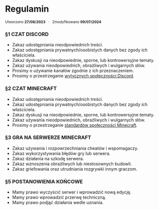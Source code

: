 <span></span> <!-- EMPTY TAG TO INCREASE SPACE BETWEEN NAVBAR AND CONTENT -->

# **Regulamin**
<sup>Utworzono **27/08/2023** &nbsp; · &nbsp; Zmodyfikowano **09/07/2024**</sup>

### §1 CZAT DISCORD <!-- {docsify-ignore} -->
- Zakaz udostępniania nieodpowiednich treści.
- Zakaz udostępniania prywatnych/osobistych danych bez zgody ich właściciela.
- Zakaz dyskusji na nieodpowiednie, sporne, lub kontrowersyjne tematy.
- Zakaz używania nieodpowiednich, obraźliwych i wulgarnych słów.
- Prosimy o używanie kanałów zgodnie z ich przeznaczeniem.
- Prosimy o przestrzeganie [wytycznych społeczności Discord](https://discord.com/guidelines).

### §2 CZAT MINECRAFT <!-- {docsify-ignore} -->
- Zakaz udostępniania nieodpowiednich treści.
- Zakaz udostępniania prywatnych/osobistych danych bez zgody ich właściciela.
- Zakaz dyskusji na nieodpowiednie, sporne, lub kontrowersyjne tematy.
- Zakaz używania nieodpowiednich, obraźliwych i wulgarnych słów.
- Prosimy o przestrzeganie [standardów społeczności Minecraft](https://www.minecraft.net/en-us/community-standards).

### §3 GRA NA SERWERZE MINECRAFT <!-- {docsify-ignore} -->
- Zakaz używania i rozpowrzechniania cheatów i wspomagaczy.
- Zakaz wykorzystywania błędów gry lub serwera.
- Zakaz działania na szkodę serwera.
- Zakaz wznoszenia obraźliwych lub niestosownych budowli.
- Zakaz griefowania oraz utrudniania rozgrywki innym graczom.

### §5 POSTANOWIENIA KOŃCOWE <!-- {docsify-ignore} -->
- Mamy prawo wyczyścić serwer i wprowadzić nową edycję.
- Mamy prawo wprowadzić przerwę techniczną.
- Mamy prawo podjąć działania wedle uznania.
